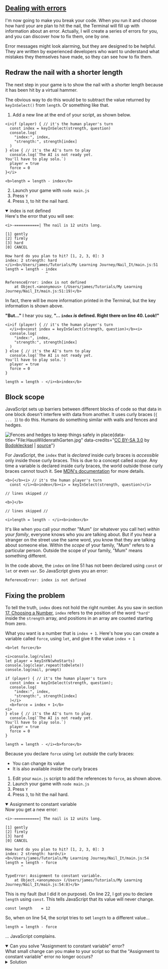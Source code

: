 <!-- Dealing with errors -->
<section
  id="dealing-with-errors"
  aria-labelledby="dealing-with-errors"
  data-item="Dealing with errors"
>
  <h2><a href="#dealing-with-errors">Dealing with errors</a></h2>
  
I'm now going to make you break your code. When you run it and choose how hard your are plan to hit the nail, the Terminal will fill up with information about an error. Actually, I will create a series of errors for you, and you can discover how to fix them, one by one.

Error messages might look alarming, but they are designed to be helpful. They are written by experienced developers who want to understand what mistakes they themselves have made, so they can see how to fix them.

## Redraw the nail with a shorter length

The next step in your game is to show the nail with a shorter length because it has been hit by a virtual hammer.

The obvious way to do this would be to subtract the value returned by `keyInSelect()` from `length`. Or something like that.

1. Add a new line at the end of your script, as shown below.

```javascript-#39
<i>if (player) { // it's the human player's turn
  const index = keyInSelect(strength, question)
  console.log(
    "index:", index,
    "strength:", strength[index]
  )
} else { // it's the AI's turn to play
  console.log(`The AI is not ready yet.
You'll have to play solo.`)
  player = true
  force = 0
}</i>

<b>length = length - index</b>
```

2. Launch your game with `node main.js`
3. Press `Y`
4. Press `3`, to hit the nail hard.

<details class="trouble" open>
<summary>index is not defined</summary>
Here's the error that you will see:

```tex-w
<i>-===========| The nail is 12 units long.

[1] gently
[2] firmly
[3] hard
[0] CANCEL

How hard do you plan to hit? [1, 2, 3, 0]: 3
index: 2 strength: hard
</i><b>/Users/james/Tutorials/My Learning Journey/Nail_It/main.js:51
length = length - index
                  ^

ReferenceError: index is not defined
    at Object.<anonymous> (/Users/james/Tutorials/My Learning Journey/Nail_It/main.js:51:19)</b>
```

In fact, there will be more information printed in the Terminal, but the key information is shown above.

</details>

**"But..."** I hear you say, **"... `index` _is_ defined. Right there on line 40. Look!"**

```javascript-#39
<i>if (player) { // it's the human player's turn
  </i><b>const index = keyInSelect(strength, question)</b><i>
  console.log(
    "index:", index,
    "strength:", strength[index]
  )
} else { // it's the AI's turn to play
  console.log(`The AI is not ready yet.
You'll have to play solo.`)
  player = true
  force = 0
}

length = length - </i><b>index</b>
```

## Block scope

JavaScript sets up barriers between different blocks of code so that data in one block doesn't interfere with data from another. It uses curly braces (`{ ... }`) to do this. Humans do something similar with walls and fences and hedges.

![Fences and hedges to keep things safely in place](images/HausWildenrathGarten.jpg){data-title="File:HausWildenrathGarten.jpg" data-credits="[CC BY-SA 3.0](https://creativecommons.org/licenses/by-sa/3.0/deed.en) by [Bodoklecksel](https://de.wikipedia.org/wiki/Benutzer:Bodoklecksel) | [source](https://commons.wikimedia.org/wiki/File:HausWildenrathGarten.jpg)"}

For JavaScript, the `index` that is _declared_ inside curly braces is _accessible_ only inside those curly braces. This is due to a concept called _scope_. Any time a variable is declared inside curly braces, the world outside those curly braces cannot touch it. See [MDN's documentation](https://developer.mozilla.org/en-US/docs/Web/JavaScript/Reference/Statements/block#block_scoping_rules_with_let_const_class_or_function_declaration_in_strict_mode) for more details.

```javascript-#39
<b>{</b><i> // it's the human player's turn
  const </i><b>index</b><i> = keyInSelect(strength, question)</i>
```
```js-s
// lines skipped //
```
```javascript-#45
<b>}</b>
```
```js-s
// lines skipped //
```
```javascript-#51
<i>length = length - </i><b>index</b>
```

It's like when you call your mother "Mum" (or whatever you call her) _within your family_, everyone knows who you are talking about. But if you hear a stranger on the street use the same word, you know that they are talking about someone else. Within the _scope_ of your family, "Mum" refers to a particular person. Outside the scope of your family, "Mum" means something different.

In the code above, the `index` on line 51 has not been declared using `const` or `let` or even `var`. So JavaScript gives you an error:

```tex-w
ReferenceError: index is not defined
```

## Fixing the problem
To tell the truth, `index` does not hold the right number. As you saw in section [17. Choosing a Number](#choosing-a-number), `index` refers to the position of the word `"hard"` inside the `strength` array, and positions in an array are counted starting from zero.

What you want is a number that is `index + 1`. Here's how you can create a variable called `force`, using `let`, and give it the value `index + 1`

```javascript-#33
<b>let force</b>

<i>console.log(rules)
let player = keyInYN(whoStarts)
console.log(clear.repeat(toDelete))
console.log(nail, prompt)

if (player) { // it's the human player's turn
  const index = keyInSelect(strength, question);
  console.log(
    "index:", index,
    "strength:", strength[index]
  )</i>
  <b>force = index + 1</b>
<i>
} else { // it's the AI's turn to play
  console.log(`The AI is not ready yet.
You'll have to play solo.`)
  player = true
  force = 0
}

length = length - </i><b>force</b>
```

Because you declare `force` using `let` _outside_ the curly braces:

* You can change its value
* It is also available _inside_ the curly braces

1. Edit your `main.js` script to add the references to `force`, as shown above.
2. Launch your game with `node main.js`
3. Press `Y`
4. Press `3`, to hit the nail hard.

<details class="trouble" open>
<summary>Assignment to constant variable</summary>
Now you get a new error:

```tex-w
<i>-===========| The nail is 12 units long.

[1] gently
[2] firmly
[3] hard
[0] CANCEL

How hard do you plan to hit? [1, 2, 3, 0]: 3
index: 2 strength: hard</i>
<b>/Users/james/Tutorials/My Learning Journey/Nail_It/main.js:54
length = length - force
       ^

TypeError: Assignment to constant variable.
    at Object.<anonymous> (/Users/james/Tutorials/My Learning Journey/Nail_It/main.js:54:8)</b>
```

This is my fault (but I did it on purpose). On line 22, I got you to declare `length` using `const`. This tells JavaScript that its value will never change.

```javascript-#22
const length    = 12
```

So, when on line 54, the script tries to set `length` to a different value...

```javascript-#54
length = length - force
```

... JavaScript complains.

</details>

<details class="challenge" open>
<summary>Can you solve "Assignment to constant variable" error?</summary>
What small change can you make to your script so that the "Assignment to constant variable" error no longer occurs?

<details class="solution">
<summary>Solution</summary>
You can simply declare the `length` variable using `let` instead of const.

```javascript-#22
let length    = 12
```

Now the output in the Terminal looks good. No errors.

```tex-w
-===========| The nail is 12 units long.

[1] gently
[2] firmly
[3] hard
[0] CANCEL

How hard do you plan to hit? [1, 2, 3, 0]: 3
index: 2 strength: hard
james@M1 Nail_It % 
```

Now it's time to redraw the nail.

</details>

</details>

</section>